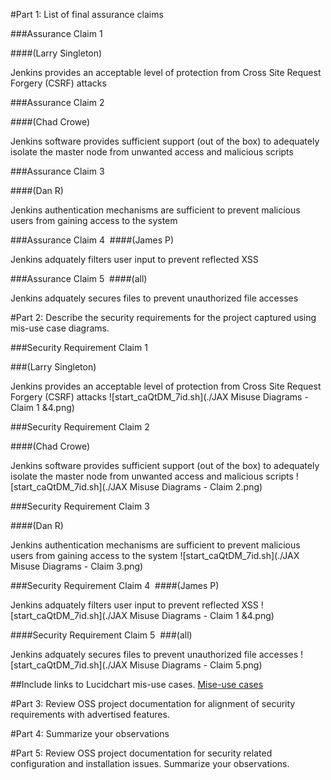#Part 1: List of final assurance claims

###Assurance Claim 1

####(Larry Singleton)

Jenkins provides an acceptable level of protection from Cross Site Request Forgery (CSRF) attacks

###Assurance Claim 2

####(Chad Crowe)

Jenkins software provides sufficient support (out of the box) to adequately isolate the master node from unwanted access and malicious scripts 

###Assurance Claim 3

####(Dan R)

Jenkins authentication mechanisms are sufficient to prevent malicious users from gaining access to the system

###Assurance Claim 4 
####(James P)

Jenkins adquately filters user input to prevent reflected XSS

###Assurance Claim 5 
####(all)

Jenkins adquately secures files to prevent unauthorized file accesses

#Part 2: Describe the security requirements for the project captured using mis-use case diagrams. 

###Security Requirement Claim 1

###(Larry Singleton)

Jenkins provides an acceptable level of protection from Cross Site Request Forgery (CSRF) attacks
![start_caQtDM_7id.sh](./JAX Misuse Diagrams - Claim 1 &4.png) 

###Security Requirement Claim 2

####(Chad Crowe)

Jenkins software provides sufficient support (out of the box) to adequately isolate the master node from unwanted access and malicious scripts 
![start_caQtDM_7id.sh](./JAX Misuse Diagrams - Claim 2.png) 

###Security Requirement Claim 3

####(Dan R)

Jenkins authentication mechanisms are sufficient to prevent malicious users from gaining access to the system
![start_caQtDM_7id.sh](./JAX Misuse Diagrams - Claim 3.png) 

###Security Requirement Claim 4 
####(James P)

Jenkins adquately filters user input to prevent reflected XSS
![start_caQtDM_7id.sh](./JAX Misuse Diagrams - Claim 1 &4.png) 

####Security Requirement Claim 5 
###(all)

Jenkins adquately secures files to prevent unauthorized file accesses
![start_caQtDM_7id.sh](./JAX Misuse Diagrams - Claim 5.png) 

##Include links to Lucidchart mis-use cases.  [Mise-use cases](https://www.lucidchart.com/documents/edit/fd7c6a2d-548b-40f9-8d09-45d134f69ed8/0)


#Part 3: Review OSS project documentation for alignment of security requirements with advertised features. 

#Part 4: Summarize your observations


#Part 5: Review OSS project documentation for security related configuration and installation issues. Summarize your observations.